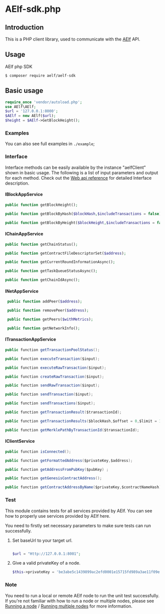 # AElf-sdk.php
## Introduction

This is a PHP client library, used to communicate with the [AElf](https://github.com/AElfProject/AElf)  API.

## Usage
AElf php SDK

```lang=bash
$ composer require aelf/aelf-sdk
```
## Basic usage
    
```php
require_once 'vendor/autoload.php';
use AElf\AElf;
$url = '127.0.0.1:8000';
$AElf = new AElf($url);
$height = $AElf->GetBlockHeight();
```
### Examples

You can also see full examples in `./example`;

### Interface

Interface methods can be easily available by the instance "aelfClient" shown in basic usage. The following is a list of input parameters and output for each method. Check out the [Web api reference](https://docs.aelf.io/v/dev/reference) for detailed Interface description.

#### IBlockAppService

```php
public function getBlockHeight();

public function getBlockByHash($blockHash,$includeTransactions = false);

public function getBlockByHeight($blockHeight,$includeTransactions = false);

```

#### IChainAppService

```php
public function getChainStatus();

public function getContractFileDescriptorSet($address);

public function getCurrentRoundInformationAsync();

public function getTaskQueueStatusAsync();

public function getChainIdAsync();
```
#### INetAppService

```php
 public function addPeer($address);

 public function removePeer($address);

 public function getPeers($withMetrics);

 public function getNetworkInfo();
```
#### ITransactionAppService

```c#
public function getTransactionPoolStatus();

public function executeTransaction($input);

public function executeRawTransaction($input);

public function createRawTransaction($input);

public function sendRawTransaction($input);

public function sendTransaction($input);

public function sendTransactions($input);

public function getTransactionResult($transactionId);

public function getTransactionResults($blockHash,$offset = 0,$limit = 10);

public function getMerklePathByTransactionId($transactionId);
```

#### IClientService

```c#
public function isConnected();

public function getFormattedAddress($privateKey,$address);

public function getAddressFromPubKey($pubKey) ;

public function getGenesisContractAddress();

public function getContractAddressByName($privateKey,$contractNameHash);
```
### Test

This module contains tests for all services provided by AElf. You can see how to properly use services provided by AElf here.

You need to firstly set necessary parameters to make sure tests can run successfully.

1. Set baseUrl to your target url.

   
   ```php

   $url = "Http://127.0.0.1:8001";
   ```


2. Give a valid privateKey of a node.

   ```php
   $this->privateKey = 'be3abe5c1439899ac2efd0001e15715fd989a3ae11f09e1cb95d320cd4993e2a';
   ```

### Note

You need to run a local or remote AElf node to run the unit test successfully. If you're not familiar with how to run a node or multiple nodes, please see [Running a node](https://docs.AElf.io/v/dev/main/main/run-node) / [Running multiple nodes](https://docs.AElf.io/v/dev/main/main/multi-nodes) for more information.